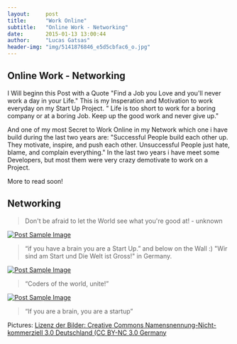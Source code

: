 ```yaml
---
layout:     post
title:      "Work Online"
subtitle:   "Online Work - Networking"
date:       2015-01-13 13:00:44
author:     "Lucas Gatsas"
header-img: "img/5141876846_e5d5cbfac6_o.jpg"
---
```

<h2 class="section-heading">Online Work - Networking </h2>



<p>I Will beginn this Post with a Quote "Find a Job you Love and you'll never work a day in your Life." This is my Insperation and Motivation to work everyday on my Start Up Project. " Life is too short to work for a boring company or at a boring Job. Keep up the good work and never give up." </p>


<p>And one of my most Secret to Work Online in my Network which one i have build during the last two years are: "Successful People build each other up. They motivate, inspire, and push each other. Unsuccessful People just hate, blame, and complain everything." In the last two years i have meet some Developers, but most them were very crazy demotivate to work on a Project. </p>


<p>More to read soon!</p>


<h2 class="section-heading">Networking </h2>




<blockquote>Don't be afraid to let the World see what you're good at! - unknown

</blockquote>





<a href="#">
    <img src="{{ site.baseurl }}/img/brain-startup.png" alt="Post Sample Image">
</a>
<blockquote>“if you have a brain you are a Start Up.” and below on the Wall :) "Wir sind am Start und Die Welt ist Gross!" in Germany. 
</blockquote>




<a href="#">
    <img src="{{ site.baseurl }}/img/coders.jpg" alt="Post Sample Image">
</a> 


<blockquote>“Coders of the world, unite!”
</blockquote>







<a href="#">
    <img src="{{ site.baseurl }}/img/startup.jpg" alt="Post Sample Image">
</a> 


<blockquote>“If you are a brain, you are a startup”
</blockquote>



Pictures: 
[Lizenz der Bilder: Creative Commons Namensnennung-Nicht-kommerziell 3.0 Deutschland (CC BY-NC 3.0 Germany](https://creativecommons.org/licenses/by-nc/3.0/de/)



